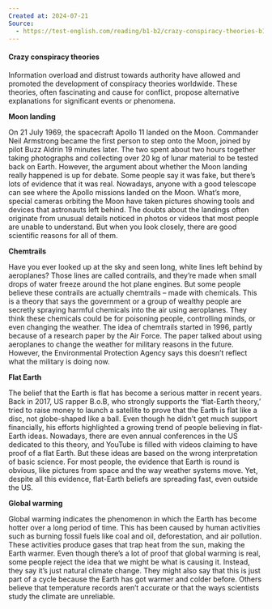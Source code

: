 ```yaml
---
Created at: 2024-07-21
Source:
  - https://test-english.com/reading/b1-b2/crazy-conspiracy-theories-b1-english-reading-test/
---
```

#### Crazy conspiracy theories

Information overload and distrust towards authority have allowed and promoted the development of conspiracy theories worldwide. These theories, often fascinating and cause for conflict, propose alternative explanations for significant events or phenomena.

**Moon landing**

On 21 July 1969, the spacecraft Apollo 11 landed on the Moon. Commander Neil Armstrong became the first person to step onto the Moon, joined by pilot Buzz Aldrin 19 minutes later. The two spent about two hours together taking photographs and collecting over 20 kg of lunar material to be tested back on Earth. However, the argument about whether the Moon landing really happened is up for debate. Some people say it was fake, but there’s lots of evidence that it was real. Nowadays, anyone with a good telescope can see where the Apollo missions landed on the Moon. What’s more, special cameras orbiting the Moon have taken pictures showing tools and devices that astronauts left behind. The doubts about the landings often originate from unusual details noticed in photos or videos that most people are unable to understand. But when you look closely, there are good scientific reasons for all of them.

**Chemtrails**

Have you ever looked up at the sky and seen long, white lines left behind by aeroplanes? Those lines are called contrails, and they’re made when small drops of water freeze around the hot plane engines. But some people believe these contrails are actually chemtrails – made with chemicals. This is a theory that says the government or a group of wealthy people are secretly spraying harmful chemicals into the air using aeroplanes. They think these chemicals could be for poisoning people, controlling minds, or even changing the weather. The idea of chemtrails started in 1996, partly because of a research paper by the Air Force. The paper talked about using aeroplanes to change the weather for military reasons in the future. However, the Environmental Protection Agency says this doesn’t reflect what the military is doing now.

**Flat Earth**

The belief that the Earth is flat has become a serious matter in recent years. Back in 2017, US rapper B.o.B, who strongly supports the ‘flat-Earth theory,’ tried to raise money to launch a satellite to prove that the Earth is flat like a disc, not globe-shaped like a ball. Even though he didn’t get much support financially, his efforts highlighted a growing trend of people believing in flat-Earth ideas. Nowadays, there are even annual conferences in the US dedicated to this theory, and YouTube is filled with videos claiming to have proof of a flat Earth. But these ideas are based on the wrong interpretation of basic science. For most people, the evidence that Earth is round is obvious, like pictures from space and the way weather systems move. Yet, despite all this evidence, flat-Earth beliefs are spreading fast, even outside the US.

**Global warming**

Global warming indicates the phenomenon in which the Earth has become hotter over a long period of time. This has been caused by human activities such as burning fossil fuels like coal and oil, deforestation, and air pollution. These activities produce gases that trap heat from the sun, making the Earth warmer. Even though there’s a lot of proof that global warming is real, some people reject the idea that we might be what is causing it. Instead, they say it’s just natural climate change. They might also say that this is just part of a cycle because the Earth has got warmer and colder before. Others believe that temperature records aren’t accurate or that the ways scientists study the climate are unreliable.